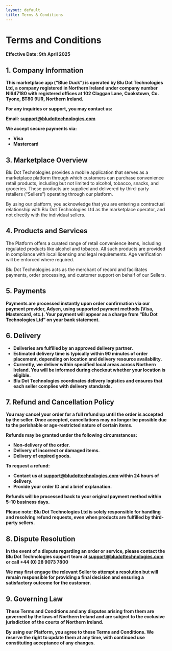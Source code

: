 ```yaml
---
layout: default
title: Terms & Conditions
---
```


# Terms and Conditions

**Effective Date: 9th April 2025**

## 1. Company Information

**This marketplace app (“Blue Duck”) is operated by Blu Dot Technologies Ltd, a company registered in Northern Ireland under company number NI647180 with registered offices at 102 Claggan Lane, Cookstown, Co. Tyone, BT80 9UR, Northern Ireland.**

**For any inquiries or support, you may contact us:**

**Email:** **support@bludottechnologies.com**

**We accept secure payments via:**

- **Visa**
- **Mastercard**

## 3. Marketplace Overview

Blu Dot Technologies provides a mobile application that serves as a marketplace platform through which customers can purchase convenience retail products, including but not limited to alcohol, tobacco, snacks, and groceries. These products are supplied and delivered by third-party retailers (“Sellers”) operating through our platform.

By using our platform, you acknowledge that you are entering a contractual relationship with Blu Dot Technologies Ltd as the marketplace operator, and not directly with the individual sellers.

## 4. Products and Services

The Platform offers a curated range of retail convenience items, including regulated products like alcohol and tobacco. All such products are provided in compliance with local licensing and legal requirements. Age verification will be enforced where required.

Blu Dot Technologies acts as the merchant of record and facilitates payments, order processing, and customer support on behalf of our Sellers.

## 5. Payments

**Payments are processed instantly upon order confirmation via our payment provider, Adyen, using supported payment methods (Visa, Mastercard, etc.). Your payment will appear as a charge from “Blu Dot Technologies Ltd” on your bank statement.**

## 6. Delivery

- **Deliveries are fulfilled by an approved delivery partner.**
- **Estimated delivery time is typically within 90 minutes of order placement, depending on location and delivery resource availability.**
- **Currently, we deliver within specified local areas across Northern Ireland. You will be informed during checkout whether your location is eligible.**
- **Blu Dot Technologies coordinates delivery logistics and ensures that each seller complies with delivery standards.**

## 7. Refund and Cancellation Policy

**You may cancel your order for a full refund up until the order is accepted by the seller. Once accepted, cancellations may no longer be possible due to the perishable or age-restricted nature of certain items.**

**Refunds may be granted under the following circumstances:**

- **Non-delivery of the order.**
- **Delivery of incorrect or damaged items.**
- **Delivery of expired goods.**

**To request a refund:**

- **Contact us at support@bludottechnologies.com within 24 hours of delivery.**
- **Provide your order ID and a brief explanation.**

**Refunds will be processed back to your original payment method within 5–10 business days.**

**Please note: Blu Dot Technologies Ltd is solely responsible for handling and resolving refund requests, even when products are fulfilled by third-party sellers.**

## 8. Dispute Resolution

**In the event of a dispute regarding an order or service, please contact the Blu Dot Technologies support team at support@bludottechnologies.com or call +44 (0) 28 9073 7800**

**We may first engage the relevant Seller to attempt a resolution but will remain responsible for providing a final decision and ensuring a satisfactory outcome for the customer.**

## 9. Governing Law

**These Terms and Conditions and any disputes arising from them are governed by the laws of Northern Ireland and are subject to the exclusive jurisdiction of the courts of Northern Ireland.**

**By using our Platform, you agree to these Terms and Conditions. We reserve the right to update them at any time, with continued use constituting acceptance of any changes.**
